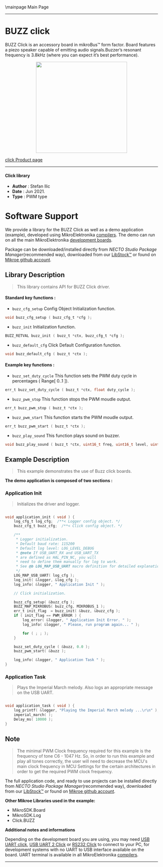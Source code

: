\mainpage Main Page

---
# BUZZ click

BUZZ Click is an accessory board in mikroBus™ form factor. Board features a piezo speaker capable of emitting audio signals.Buzzer’s resonant frequency is 3.8kHz (where you can expect it’s best performance).

<p align="center">
  <img src="https://download.mikroe.com/images/click_for_ide/buzz_click.png" height=300px>
</p>

[click Product page](https://www.mikroe.com/buzz-click)

---


#### Click library

- **Author**        : Stefan Ilic
- **Date**          : Jun 2021.
- **Type**          : PWM type


# Software Support

We provide a library for the BUZZ Click
as well as a demo application (example), developed using MikroElektronika
[compilers](https://www.mikroe.com/necto-studio).
The demo can run on all the main MikroElektronika [development boards](https://www.mikroe.com/development-boards).

Package can be downloaded/installed directly from *NECTO Studio Package Manager*(recommended way), downloaded from our [LibStock&trade;](https://libstock.mikroe.com) or found on [Mikroe github account](https://github.com/MikroElektronika/mikrosdk_click_v2/tree/master/clicks).

## Library Description

> This library contains API for BUZZ Click driver.

#### Standard key functions :

- `buzz_cfg_setup` Config Object Initialization function.
```c
void buzz_cfg_setup ( buzz_cfg_t *cfg );
```

- `buzz_init` Initialization function.
```c
BUZZ_RETVAL buzz_init ( buzz_t *ctx, buzz_cfg_t *cfg );
```

- `buzz_default_cfg` Click Default Configuration function.
```c
void buzz_default_cfg ( buzz_t *ctx );
```

#### Example key functions :

- `buzz_set_duty_cycle` This function sets the PWM duty cycle in percentages ( Range[ 0..1 ]).
```c
err_t buzz_set_duty_cycle ( buzz_t *ctx, float duty_cycle );
```

- `buzz_pwm_stop` This function stops the PWM moudle output.
```c
err_t buzz_pwm_stop ( buzz_t *ctx );
```

- `buzz_pwm_start` This function starts the PWM moudle output.
```c
err_t buzz_pwm_start ( buzz_t *ctx );
```

- `buzz_play_sound` This function plays sound on buzzer.
```c
void buzz_play_sound ( buzz_t *ctx, uint16_t freq, uint16_t level, uint16_t duration );
```

## Example Description

> This example demonstrates the use of Buzz click boards.

**The demo application is composed of two sections :**

### Application Init

> Initializes the driver and logger.

```c

void application_init ( void ) {
    log_cfg_t log_cfg;  /**< Logger config object. */
    buzz_cfg_t buzz_cfg;  /**< Click config object. */

    /** 
     * Logger initialization.
     * Default baud rate: 115200
     * Default log level: LOG_LEVEL_DEBUG
     * @note If USB_UART_RX and USB_UART_TX 
     * are defined as HAL_PIN_NC, you will 
     * need to define them manually for log to work. 
     * See @b LOG_MAP_USB_UART macro definition for detailed explanation.
     */
    LOG_MAP_USB_UART( log_cfg );
    log_init( &logger, &log_cfg );
    log_info( &logger, " Application Init " );

    // Click initialization.

    buzz_cfg_setup( &buzz_cfg );
    BUZZ_MAP_MIKROBUS( buzz_cfg, MIKROBUS_1 );
    err_t init_flag  = buzz_init( &buzz, &buzz_cfg );
    if ( init_flag == PWM_ERROR ) {
        log_error( &logger, " Application Init Error. " );
        log_info( &logger, " Please, run program again... " );

        for ( ; ; );
    }

    buzz_set_duty_cycle ( &buzz, 0.0 );
    buzz_pwm_start( &buzz );

    log_info( &logger, " Application Task " );
}

```

### Application Task

> Plays the Imperial March melody. Also logs an appropriate message on the USB UART.

```c

void application_task ( void ) {
    log_printf( &logger, "Playing the Imperial March melody ...\r\n" );
    imperial_march( ); 
    Delay_ms( 10000 );
}

```

## Note

> The minimal PWM Clock frequency required for this example is the frequency of tone C6 - 1047 Hz. So, in order to run this example and play all tones correctly, the user will need to decrease the MCU's main clock frequency in MCU Settings for the certain architectures in order to get the required PWM clock frequency.

The full application code, and ready to use projects can be installed directly from *NECTO Studio Package Manager*(recommended way), downloaded from our [LibStock&trade;](https://libstock.mikroe.com) or found on [Mikroe github account](https://github.com/MikroElektronika/mikrosdk_click_v2/tree/master/clicks).

**Other Mikroe Libraries used in the example:**

- MikroSDK.Board
- MikroSDK.Log
- Click.BUZZ

**Additional notes and informations**

Depending on the development board you are using, you may need
[USB UART click](https://www.mikroe.com/usb-uart-click),
[USB UART 2 Click](https://www.mikroe.com/usb-uart-2-click) or
[RS232 Click](https://www.mikroe.com/rs232-click) to connect to your PC, for
development systems with no UART to USB interface available on the board. UART
terminal is available in all MikroElektronika
[compilers](https://shop.mikroe.com/compilers).

---

